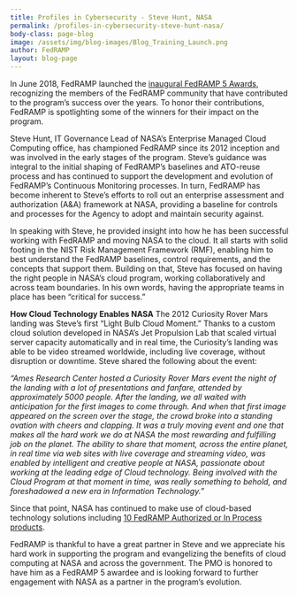 ```yaml
---
title: Profiles in Cybersecurity - Steve Hunt, NASA
permalink: /profiles-in-cybersecurity-steve-hunt-nasa/
body-class: page-blog
image: /assets/img/blog-images/Blog_Training_Launch.png
author: FedRAMP
layout: blog-page
---
```

In June 2018, FedRAMP launched the <a href="https://www.fedramp.gov/congratulations-to-the-2018-fedramp-five-award-winners/">inaugural FedRAMP 5 Awards</a>, recognizing the members of the FedRAMP community that have contributed to the program’s success over the years. To honor their contributions, FedRAMP is spotlighting some of the winners for their impact on the program. 

Steve Hunt, IT Governance Lead of NASA’s Enterprise Managed Cloud Computing office, has championed FedRAMP since its 2012 inception and was involved in the early stages of the program. Steve’s guidance was integral to the initial shaping of FedRAMP’s baselines and ATO-reuse process and has continued to support the development and evolution of FedRAMP’s Continuous Monitoring processes.  In turn, FedRAMP has become inherent to Steve’s efforts to roll out an enterprise assessment and authorization (A&A) framework at NASA, providing a baseline for controls and processes for the Agency to adopt and maintain security against.

In speaking with Steve, he provided insight into how he has been successful working with FedRAMP and moving NASA to the cloud. It all starts with solid footing in the NIST Risk Management Framework (RMF), enabling him to best understand the FedRAMP baselines, control requirements, and the concepts that support them. Building on that, Steve has focused on having the right people in NASA’s cloud program, working collaboratively and across team boundaries. In his own words, having the appropriate teams in place has been “critical for success.” 

**How Cloud Technology Enables NASA**
The 2012 Curiosity Rover Mars landing was Steve’s first “Light Bulb Cloud Moment.” Thanks to a custom cloud solution developed in NASA’s Jet Propulsion Lab that scaled virtual server capacity automatically and in real time, the Curiosity’s landing was able to be video streamed worldwide, including live coverage, without disruption or downtime. Steve shared the following about the event:

*“Ames Research Center hosted a Curiosity Rover Mars event the night of the landing with a lot of presentations and fanfare, attended by approximately 5000 people. After the landing, we all waited with anticipation for the first images to come through.  And when that first image appeared on the screen over the stage, the crowd broke into a standing ovation with cheers and clapping. It was a truly moving event and one that makes all the hard work we do at NASA the most rewarding and fulfilling job on the planet. The ability to share that moment, across the entire planet, in real time via web sites with live coverage and streaming video, was enabled by intelligent and creative people at NASA, passionate about working at the leading edge of Cloud technology.  Being involved with the Cloud Program at that moment in time, was really something to behold, and foreshadowed a new era in Information Technology.”*

Since that point, NASA has continued to make use of cloud-based technology solutions including <a href="https://marketplace.fedramp.gov/#/agency/national-aeronautics-and-space-administration?sort=name">10 FedRAMP Authorized or In Process products</a>.

FedRAMP is thankful to have a great partner in Steve and we appreciate his hard work in supporting the program and evangelizing the benefits of cloud computing at NASA and across the government. The PMO is honored to have him as a FedRAMP 5 awardee and is looking forward to further engagement with NASA as a partner in the program’s evolution. 
